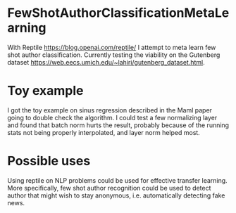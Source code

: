 # FewShotAuthorClassificationMetaLearning
With Reptile https://blog.openai.com/reptile/ I attempt to meta learn few shot author classification. Currently testing the viability on the Gutenberg dataset https://web.eecs.umich.edu/~lahiri/gutenberg_dataset.html.

# Toy example
I got the toy example on sinus regression described in the Maml paper going to double check the algorithm. I could test a few normalizing layer and found that batch norm hurts the result, probably because of the running stats not being properly interpolated, and layer norm helped most.

 # Possible uses
 Using reptile on NLP problems could be used for effective transfer learning.
 More specifically, few shot author recognition could be used to detect author that might wish to stay anonymous, i.e. automatically detecting fake news.